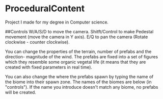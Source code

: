 # ProceduralContent
Project I made for my degree in Computer science.

##Controls
W/A/S/D to move the camera.
Shitft/Control to make Pedestal movement (move the camera in Y axis).
E/Q to pan the camera (Rotate clockwise - counter clockwise).

You can change the properties of the terrain, number of prefabs and the direction-
magnitude of the wind. The prefabs are fixed into a set of figures which they
resemble some organic vegetal life (it means that they are created with fixed
parameters in real time).

You can also change the where the prefabs spawn by typing the name of the biome 
into their spawn zone. The names of the biomes are below (in "controls"). If the 
name you introduce doesn't match any biome, no prefabs will be created.
